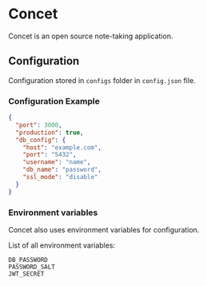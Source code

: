 # Concet

Concet is an open source note-taking application.

## Configuration

Configuration stored in `configs` folder in `config.json` file.

### Configuration Example

```json
{
  "port": 3000,
  "production": true,
  "db_config": {
    "host": "example.com",
    "port": "5432",
    "username": "name",
    "db_name": "password",
    "ssl_mode": "disable"
  }
}
```

### Environment variables

Concet also uses environment variables for configuration.

List of all environment variables:

```env
DB_PASSWORD
PASSWORD_SALT
JWT_SECRET
```

